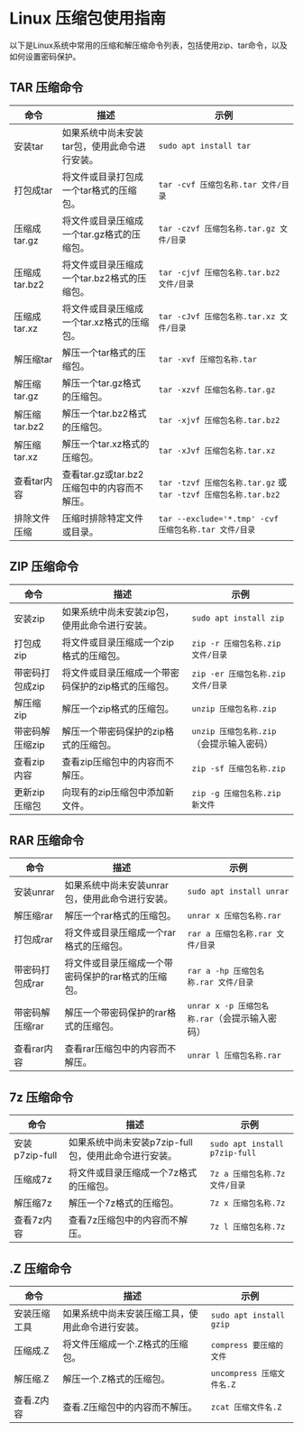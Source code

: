 <h1>Linux 压缩包使用指南</h1>

<p>以下是Linux系统中常用的压缩和解压缩命令列表，包括使用zip、tar命令，以及如何设置密码保护。</p>


## TAR 压缩命令
| 命令       | 描述                                                         | 示例                                    |
|------------|--------------------------------------------------------------|-----------------------------------------|
| 安装tar    | 如果系统中尚未安装tar包，使用此命令进行安装。                   | `sudo apt install tar`                  |
| 打包成tar   | 将文件或目录打包成一个tar格式的压缩包。                         | `tar -cvf 压缩包名称.tar 文件/目录`        |
| 压缩成tar.gz| 将文件或目录压缩成一个tar.gz格式的压缩包。                     | `tar -czvf 压缩包名称.tar.gz 文件/目录`    |
| 压缩成tar.bz2| 将文件或目录压缩成一个tar.bz2格式的压缩包。                   | `tar -cjvf 压缩包名称.tar.bz2 文件/目录`    |
| 压缩成tar.xz| 将文件或目录压缩成一个tar.xz格式的压缩包。                     | `tar -cJvf 压缩包名称.tar.xz 文件/目录`    |
| 解压缩tar   | 解压一个tar格式的压缩包。                                       | `tar -xvf 压缩包名称.tar`                 |
| 解压缩tar.gz| 解压一个tar.gz格式的压缩包。                                   | `tar -xzvf 压缩包名称.tar.gz`             |
| 解压缩tar.bz2| 解压一个tar.bz2格式的压缩包。                                 | `tar -xjvf 压缩包名称.tar.bz2`            |
| 解压缩tar.xz| 解压一个tar.xz格式的压缩包。                                   | `tar -xJvf 压缩包名称.tar.xz`             |
| 查看tar内容  | 查看tar.gz或tar.bz2压缩包中的内容而不解压。                     | `tar -tzvf 压缩包名称.tar.gz` 或 `tar -tzvf 压缩包名称.tar.bz2` |
| 排除文件压缩 | 压缩时排除特定文件或目录。                                     | `tar --exclude='*.tmp' -cvf 压缩包名称.tar 文件/目录` |


## ZIP 压缩命令
| 命令           | 描述                                                         | 示例                                    |
|----------------|--------------------------------------------------------------|-----------------------------------------|
| 安装zip        | 如果系统中尚未安装zip包，使用此命令进行安装。                   | `sudo apt install zip`                  |
| 打包成zip       | 将文件或目录压缩成一个zip格式的压缩包。                         | `zip -r 压缩包名称.zip 文件/目录`         |
| 带密码打包成zip  | 将文件或目录压缩成一个带密码保护的zip格式的压缩包。             | `zip -er 压缩包名称.zip 文件/目录`        |
| 解压缩zip       | 解压一个zip格式的压缩包。                                       | `unzip 压缩包名称.zip`                   |
| 带密码解压缩zip  | 解压一个带密码保护的zip格式的压缩包。                             | `unzip 压缩包名称.zip`（会提示输入密码）   |
| 查看zip内容     | 查看zip压缩包中的内容而不解压。                                   | `zip -sf 压缩包名称.zip`                  |
| 更新zip压缩包   | 向现有的zip压缩包中添加新文件。                                   | `zip -g 压缩包名称.zip 新文件`             |


## RAR 压缩命令
| 命令           | 描述                                                         | 示例                                    |
|----------------|--------------------------------------------------------------|-----------------------------------------|
| 安装unrar      | 如果系统中尚未安装unrar包，使用此命令进行安装。                   | `sudo apt install unrar`                  |
| 解压缩rar       | 解压一个rar格式的压缩包。                                       | `unrar x 压缩包名称.rar`                   |
| 打包成rar       | 将文件或目录压缩成一个rar格式的压缩包。                         | `rar a 压缩包名称.rar 文件/目录`           |
| 带密码打包成rar  | 将文件或目录压缩成一个带密码保护的rar格式的压缩包。             | `rar a -hp 压缩包名称.rar 文件/目录`        |
| 带密码解压缩rar  | 解压一个带密码保护的rar格式的压缩包。                             | `unrar x -p 压缩包名称.rar`（会提示输入密码） |
| 查看rar内容     | 查看rar压缩包中的内容而不解压。                                   | `unrar l 压缩包名称.rar`                   |


## 7z 压缩命令
| 命令         | 描述                                                         | 示例                                    |
|--------------|--------------------------------------------------------------|-----------------------------------------|
| 安装p7zip-full | 如果系统中尚未安装p7zip-full包，使用此命令进行安装。                   | `sudo apt install p7zip-full`            |
| 压缩成7z      | 将文件或目录压缩成一个7z格式的压缩包。                             | `7z a 压缩包名称.7z 文件/目录`           |
| 解压缩7z      | 解压一个7z格式的压缩包。                                       | `7z x 压缩包名称.7z`                     |
| 查看7z内容    | 查看7z压缩包中的内容而不解压。                                   | `7z l 压缩包名称.7z`                     |

## .Z 压缩命令
| 命令         | 描述                                                         | 示例                                    |
|--------------|--------------------------------------------------------------|-----------------------------------------|
| 安装压缩工具  | 如果系统中尚未安装压缩工具，使用此命令进行安装。                   | `sudo apt install gzip`                  |
| 压缩成.Z      | 将文件压缩成一个.Z格式的压缩包。                                 | `compress 要压缩的文件`                   |
| 解压缩.Z      | 解压一个.Z格式的压缩包。                                       | `uncompress 压缩文件名.Z`                 |
| 查看.Z内容    | 查看.Z压缩包中的内容而不解压。                                   | `zcat 压缩文件名.Z`                      |
